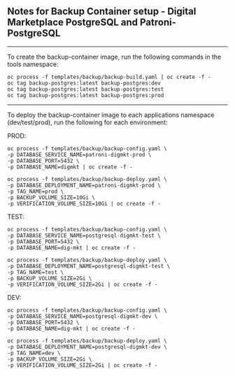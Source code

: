 ## Notes for Backup Container setup - Digital Marketplace PostgreSQL and Patroni-PostgreSQL

-----

To create the backup-container image, run the following commands in the tools namespace:

```
oc process -f templates/backup/backup-build.yaml | oc create -f -
oc tag backup-postgres:latest backup-postgres:dev
oc tag backup-postgres:latest backup-postgres:test
oc tag backup-postgres:latest backup-postgres:prod
```

-----

To deploy the backup-container image to each applications namespace (dev/test/prod), run the following for each environment:

PROD:

```
oc process -f templates/backup/backup-config.yaml \
-p DATABASE_SERVICE_NAME=patroni-digmkt-prod \
-p DATABASE_PORT=5432 \
-p DATABASE_NAME=digmkt | oc create -f -
```

```
oc process -f templates/backup/backup-deploy.yaml \
-p DATABASE_DEPLOYMENT_NAME=patroni-digmkt-prod \
-p TAG_NAME=prod \
-p BACKUP_VOLUME_SIZE=10Gi \
-p VERIFICATION_VOLUME_SIZE=10Gi | oc create -f -
```

TEST:

```
oc process -f templates/backup/backup-config.yaml \
-p DATABASE_SERVICE_NAME=postgresql-digmkt-test \
-p DATABASE_PORT=5432 \
-p DATABASE_NAME=dig-mkt | oc create -f -
```

```
oc process -f templates/backup/backup-deploy.yaml \
-p DATABASE_DEPLOYMENT_NAME=postgresql-digmkt-test \
-p TAG_NAME=test \
-p BACKUP_VOLUME_SIZE=2Gi \
-p VERIFICATION_VOLUME_SIZE=2Gi | oc create -f -
```

DEV:

```
oc process -f templates/backup/backup-config.yaml \
-p DATABASE_SERVICE_NAME=postgresql-digmkt-dev \
-p DATABASE_PORT=5432 \
-p DATABASE_NAME=dig-mkt | oc create -f -
```

```
oc process -f templates/backup/backup-deploy.yaml \
-p DATABASE_DEPLOYMENT_NAME=postgresql-digmkt-dev \
-p TAG_NAME=dev \
-p BACKUP_VOLUME_SIZE=2Gi \
-p VERIFICATION_VOLUME_SIZE=2Gi | oc create -f -
```